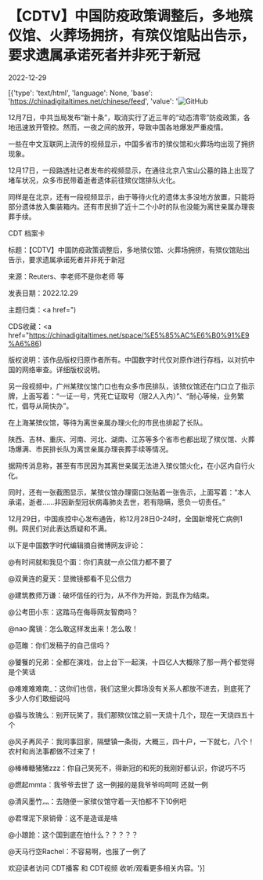 # 【CDTV】中国防疫政策调整后，多地殡仪馆、火葬场拥挤，有殡仪馆贴出告示，要求遗属承诺死者并非死于新冠

2022-12-29

[{'type': 'text/html', 'language': None, 'base': 'https://chinadigitaltimes.net/chinese/feed', 'value': '![GitHub](https://chinadigitaltimes.net/chinese/files/2022/12/截屏2022-12-29-17.36.58-768x434.png)

12月7日，中共当局发布“新十条”，取消实行了近三年的“动态清零”防疫政策，各地迅速放开管控。然而，一夜之间的放开，导致中国各地爆发严重疫情。

一些在中文互联网上流传的视频显示，中国多省市的殡仪馆和火葬场均出现了拥挤现象。

12月17日，一段路透社记者发布的视频显示，在通往北京八宝山公墓的路上出现了堵车状况，众多市民带着逝者遗体前往殡仪馆排队火化。

同样是在北京，还有一段视频显示，由于等待火化的遗体太多没地方放置，只能将部分遗体放入集装箱内。还有市民排了近十二个小时的队也没能为离世亲属办理丧葬手续。



CDT 档案卡

标题：【CDTV】中国防疫政策调整后，多地殡仪馆、火葬场拥挤，有殡仪馆贴出告示，要求遗属承诺死者并非死于新冠

来源：Reuters、李老师不是你老师 等

发表日期：2022.12.29

主题归类：<a href=")

CDS收藏：<a href="https://chinadigitaltimes.net/space/%E5%85%AC%E6%B0%91%E9%A6%86)

版权说明：该作品版权归原作者所有。中国数字时代仅对原作进行存档，以对抗中国的网络审查。详细版权说明。





另一段视频中，广州某殡仪馆门口也有众多市民排队，该殡仪馆还在门口立了指示牌，上面写着：“一证一号，凭死亡证取号（限2人入内）”、“耐心等候，业务繁忙，倡导从简快办”。

在上海某殡仪馆，等待为离世亲属办理火化的市民也排起了长队。

陕西、吉林、重庆、河南、河北、湖南、江苏等多个省市也都出现了殡仪馆、火葬场爆满、市民排长队为离世亲属办理丧葬手续等情况。

据网传消息称，甚至有市民因为其离世亲属无法进入殡仪馆火化，在小区内自行火化。

同时，还有一张截图显示，某殡仪馆办理窗口张贴着一张告示，上面写着：“本人承诺，逝者……非因新型冠状病毒肺炎去世，若有隐瞒，愿负一切责任。”

12月29日，中国疾控中心发布通告，称12月28日0-24时，全国新增死亡病例1例。网民们对此表达质疑和不满。

以下是中国数字时代编辑摘自微博网友评论：



@有时间就和我见个面：你们真就一点公信力都不要了

@双黄连的夏天：显微镜都看不见公信力

@建筑教师万谦：破坏信任的行为，从不作为开始，到乱作为结束。

@公考田小东：这踏马在侮辱网友智商吗？

@nao·魔镜：怎么敢这样发出来！怎么敢！

@范雎：你们发稿子的自己信吗？

@饕餮的兄弟：全都在演戏，台上台下一起演，十四亿人大概除了那一两个都觉得是个笑话

@难难难难南_：这你们也信，我们这里火葬场没有关系人都放不进去，到底死了多少人你们敢细说吗

@猫与玫瑰么：别开玩笑了，我们那殡仪馆之前一天烧十几个，现在一天烧四五十个

@风子再风子：我同事回家，隔壁镇一条街，大概三，四十户，一下就七，八个！农村和尚法事都做不过来了！

@棒棒糖猪猪zzz：你自己笑死不，得新冠的和死的我刚好都认识，你说巧不巧

@燃起mmta：我爷爷去世了 这一例报的是我爷爷吗呵呵 还就一例

@清风墨竹灬：去随便一家殡仪馆守着一天怕都不下10例吧

@君埋泥下泉销骨：这不是造谣是啥

@小踉跄：这个国到底在怕什么？？？？？

@天马行空Rachel：不容易啊，也报了一例了



欢迎读者访问 CDT播客 和 CDT视频 收听/观看更多相关内容。'}]